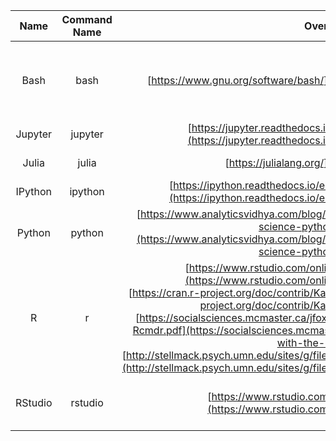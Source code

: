 | Name | Command Name | Overview | Further Reading
| :--: |:------------:|:--------:|:--------------:
| Bash | bash | [https://www.gnu.org/software/bash/](https://www.gnu.org/software/bash/) | [http://write.flossmanuals.net/command-line/introduction/](http://write.flossmanuals.net/command-line/introduction/) <br> [http://mywiki.wooledge.org/BashPitfalls](http://mywiki.wooledge.org/BashPitfalls) |
| Jupyter | jupyter | [https://jupyter.readthedocs.io/en/latest/install.html#install](https://jupyter.readthedocs.io/en/latest/install.html#install) |
| Julia | julia | [https://julialang.org/](https://julialang.org/) | [http://ucidatascienceinitiative.github.io/IntroToJulia/](http://ucidatascienceinitiative.github.io/IntroToJulia/) |
| IPython | ipython | [https://ipython.readthedocs.io/en/stable/install/kernel_install.html](https://ipython.readthedocs.io/en/stable/install/kernel_install.html) |
| Python | python | [https://www.analyticsvidhya.com/blog/2016/01/complete-tutorial-learn-data-science-python-scratch-2/](https://www.analyticsvidhya.com/blog/2016/01/complete-tutorial-learn-data-science-python-scratch-2/) |
| R     | r | [https://www.rstudio.com/online-learning/#r-programming](https://www.rstudio.com/online-learning/#r-programming) <br> [https://cran.r-project.org/doc/contrib/Karp-Rcommander-intro.pdf](https://cran.r-project.org/doc/contrib/Karp-Rcommander-intro.pdf) <br> [https://socialsciences.mcmaster.ca/jfox/Misc/Rcmdr/Getting-Started-with-the-Rcmdr.pdf](https://socialsciences.mcmaster.ca/jfox/Misc/Rcmdr/Getting-Started-with-the-Rcmdr.pdf) <br> [http://stellmack.psych.umn.edu/sites/g/files/pua2461/f/media/_the_rcmdr_guide_.pdf](http://stellmack.psych.umn.edu/sites/g/files/pua2461/f/media/_the_rcmdr_guide_.pdf) |
| RStudio | rstudio | [https://www.rstudio.com/resources/cheatsheets/](https://www.rstudio.com/resources/cheatsheets/) | [https://support.rstudio.com/hc/en-us/articles/200549016-Customizing-RStudio](https://support.rstudio.com/hc/en-us/articles/200549016-Customizing-RStudio) |


